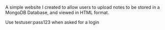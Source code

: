 A simple website I created to allow users to upload notes to be stored in a MongoDB Database, and viewed in HTML format.

Use testuser:pass123 when asked for a login
